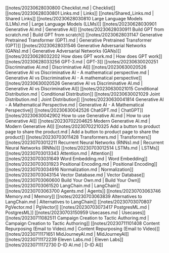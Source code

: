 [[notes/20230628030800 Checklist.md | Checklist]]
[[notes/20230628030801 Links.md | Links]]
[[notes/Shared_Links.md | Shared Links]]
[[notes/20230628030810 Large Language Models (LLMs).md | Large Language Models (LLMs)]]
[[notes/20230628030901 Generative AI.md | Generative AI]]
[[notes/20230628030911 Build GPT from scratch.md | Build GPT from scratch]]
[[notes/20230628031147 Generative Pretrained Transformer (GPT).md | Generative Pretrained Transformer (GPT)]]
[[notes/20230628031546 Generative Adversarial Networks (GANs).md | Generative Adversarial Networks (GANs)]]
[[notes/20230628032202 How does GPT work.md | How does GPT work]]
[[notes/20230628033256 GPT-3.md | GPT-3]]
[[notes/20230630020251 Discriminative AI.md | Discriminative AI]]
[[notes/20230630020526 Generative AI vs Discriminative AI - A mathematical perspective.md | Generative AI vs Discriminative AI - A mathematical perspective]]
[[notes/20230630020526 Generative AI vs Discriminative AI.md | Generative AI vs Discriminative AI]]
[[notes/20230630021015 Conditional Distribution.md | Conditional Distribution]]
[[notes/20230630021029 Joint Distribution.md | Joint Distribution]]
[[notes/20230630041814 Generative AI - A Mathematical Perspective.md | Generative AI - A Mathematical Perspective]]
[[notes/20230630042526 ChatGPT.md | ChatGPT]]
[[notes/20230630042902 How to use Generative AI.md | How to use Generative AI]]
[[notes/20230702204625 Modern Generative AI.md | Modern Generative AI]]
[[notes/20230702210325 Add a button to product page to share the product.md | Add a button to product page to share the product]]
[[notes/20230703011428 Transformers.md | Transformers]]
[[notes/20230703012211 Recurrent Neural Networks (RNNs).md | Recurrent Neural Networks (RNNs)]]
[[notes/20230703012514 LSTMs.md | LSTMs]]
[[notes/20230703013343 Attention.md | Attention]]
[[notes/20230703031649 Word Embedding.md | Word Embedding]]
[[notes/20230703031923 Positional Encoding.md | Positional Encoding]]
[[notes/20230703034916 Normalization.md | Normalization]]
[[notes/20230703043154 Vector Database.md | Vector Database]]
[[notes/20230703060600 Build Your Own.md | Build Your Own]]
[[notes/20230703061520 LangChain.md | LangChain]]
[[notes/20230703063700 Agents.md | Agents]]
[[notes/20230703063746 Memory.md | Memory]]
[[notes/20230703063839 Alternatives to LangChain.md | Alternatives to LangChain]]
[[notes/20230703070807 PgVector.md | PgVector]]
[[notes/20230703073417 PostgresML.md | PostgresML]]
[[notes/20230703150959 Usecases.md | Usecases]]
[[notes/20230711082511 Campaign Creation to Tactic Authoring.md | Campaign Creation to Tactic Authoring]]
[[notes/20230711101408 Content Repurposing (Email to Video).md | Content Repurposing (Email to Video)]]
[[notes/20230711171651 MidJourneyAI.md | MidJourneyAI]]
[[notes/20230711172239 Eleven Labs.md | Eleven Labs]]
[[notes/20230711172730 D-ID AI.md | D-ID AI]]